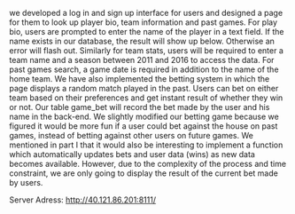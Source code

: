 
 we developed a log in and sign up interface for users and designed a page for them to look up player bio, team information and past games. For play bio, users are prompted to enter the name of the player in a text field. If the name exists in our database, the result will show up below. Otherwise an error will flash out. Similarly for team stats, users will be required to enter a team name and a season between 2011 and 2016 to access the data. For past games search, a game date is required in addition to the name of the home team. We have also implemented the betting system in which the page displays a random match played in the past. Users can bet on either team based on their preferences and get instant result of whether they win or not. Our table game_bet will record the bet made by the user and his name in the back-end. We slightly modified our betting game because we figured it would be more fun if a user could bet against the house on past games, instead of betting against other users on future games. We mentioned in part I that it would also be interesting to implement a function which automatically updates bets and user data (wins) as new data becomes available. However, due to the complexity of the process and time constraint, we are only going to display the result of the current bet made by users. 
 
Server Adress: http://40.121.86.201:8111/

